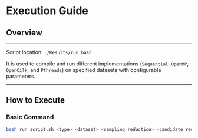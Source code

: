 # Execution Guide

## Overview
---
Script location: `./Results/run.bash` 

It is used to compile and run different implementations (`Sequential`, `OpenMP`, `OpenCilk`, and `Pthreads`) on specified datasets with configurable parameters.

---

## How to Execute

### Basic Command
```bash
bash run_script.sh <type> <dataset> <sampling_reduction> <candidate_reduction> [MIN_SIZE_factor] [THREADS_NUM]
